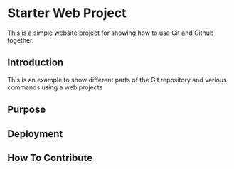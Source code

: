 # Starter Web Project

This is a simple website project for showing how to use Git and Github together.

## Introduction

This is an example to show different parts of the Git repository and various commands using a web projects
## Purpose

## Deployment

## How To Contribute